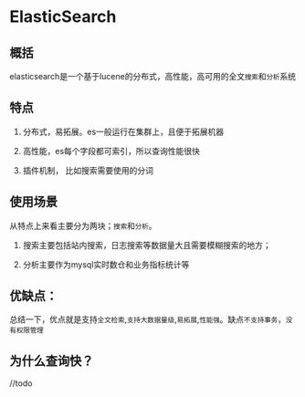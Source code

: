 # ElasticSearch



## 概括

elasticsearch是一个基于lucene的分布式，高性能，高可用的全文`搜索`和`分析`系统



## 特点

1. 分布式，易拓展。es一般运行在集群上，且便于拓展机器

2. 高性能，es每个字段都可索引，所以查询性能很快

3. 插件机制， 比如搜索需要使用的分词

   

## 使用场景

从特点上来看主要分为两块；`搜索`和`分析`。

1. 搜索主要包括站内搜索，日志搜索等数据量大且需要模糊搜索的地方；

2. 分析主要作为mysql实时数仓和业务指标统计等



## 优缺点：

总结一下，优点就是支持`全文检索`,`支持大数据量级`,`易拓展`,`性能强`。缺点`不支持事务`，`没有权限管理`



## 为什么查询快？

//todo
